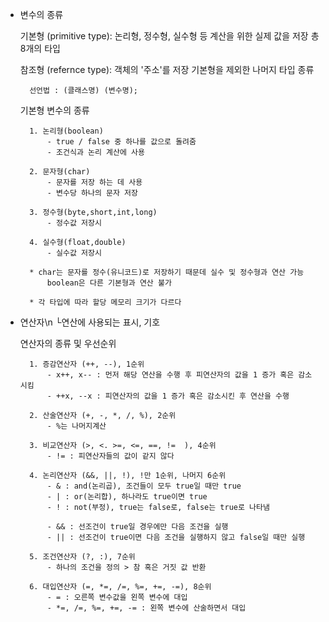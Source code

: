 


- 변수의 종류

    기본형 (primitive type):
        논리형, 정수형, 실수형 등 계산을 위한 실제 값을 저장
        총 8개의 타입 

    참조형 (refernce type):
        객체의 '주소'를 저장
        기본형을 제외한 나머지 타입 종류

        선언법 : (클래스명) (변수명);
    
    기본형 변수의 종류

        1. 논리형(boolean)
            - true / false 중 하나를 값으로 돌려줌
            - 조건식과 논리 계산에 사용

        2. 문자형(char)
            - 문자를 저장 하는 데 사용
            - 변수당 하나의 문자 저장

        3. 정수형(byte,short,int,long)
            - 정수값 저장시

        4. 실수형(float,double)
            - 실수값 저장시

        * char는 문자를 정수(유니코드)로 저장하기 때문데 실수 및 정수형과 연산 가능
            boolean은 다른 기본형과 연산 불가

        * 각 타입에 따라 할당 메모리 크기가 다르다 



- 연산자\n
    └연산에 사용되는 표시, 기호

    연산자의 종류 및 우선순위
        
        1. 증감연산자 (++, --), 1순위
            - x++, x-- : 먼저 해당 연산을 수행 후 피연산자의 값을 1 증가 혹은 감소 시킴
            - ++x, --x : 피연산자의 값을 1 증가 혹은 감소시킨 후 연산을 수행

        2. 산술연산자 (+, -, *, /, %), 2순위
            - %는 나머지계산
        
        3. 비교연산자 (>, <. >=, <=, ==, !=	), 4순위
            - != : 피연산자들의 값이 같지 않다

        4. 논리연산자 (&&, ||, !), !만 1순위, 나머지 6순위
            - & : and(논리곱), 조건들이 모두 true일 때만 true
            - | : or(논리합), 하나라도 true이면 true
            - ! : not(부정), true는 false로, false는 true로 나타냄

            - && : 선조건이 true일 경우에만 다음 조건을 실행
            - || : 선조건이 true이면 다음 조건을 실행하지 않고 false일 때만 실행

        5. 조건연산자 (?, :), 7순위
            - 하나의 조건을 정의 > 참 혹은 거짓 값 반환

        6. 대입연산자 (=, *=, /=, %=, +=, -=), 8순위
            - = : 오른쪽 변수값을 왼쪽 변수에 대입
            - *=, /=, %=, +=, -= : 왼쪽 변수에 산술하면서 대입
            